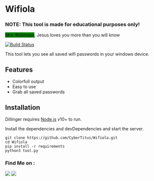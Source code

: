 # Wifiola

<h3>NOTE: This tool is made for educational purposes only!</h3>
<span style="background-color:green">Mrs. Robinson</span>, Jesus loves you more than you will know

[![Build Status](https://travis-ci.org/joemccann/dillinger.svg?branch=master)](https://travis-ci.org/joemccann/dillinger)

This tool lets you see all saved wifi passwords in your windows device.  
## Features
- Colorfull output
- Easy to use
- Grab all saved passwords

## Installation

Dillinger requires [Node.js](https://nodejs.org/) v10+ to run.

Install the dependencies and devDependencies and start the server.

```
git clone https://github.com/CyberTitus/Wifiola.git
cd Wifiola
pip install -r requirements
python3 tool.py
```






### Find Me on :
<p align="left">
  <a href="https://github.com/CyberTitus" target="_blank"><img src="https://img.shields.io/badge/Github-CyberTitus-green?style=for-the-badge&logo=github"></a>
  <a href="https://www.instagram.com/tahmid.rayat" target="_blank"><img src="https://img.shields.io/badge/IG-%40CyberTitus-red?style=for-the-badge&logo=instagram"></a></p> 
